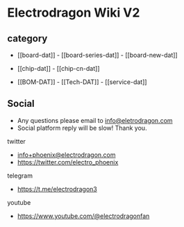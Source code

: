 
# Electrodragon Wiki V2 


## category 

- [[board-dat]] - [[board-series-dat]] - [[board-new-dat]]

- [[chip-dat]] - [[chip-cn-dat]]
  
- [[BOM-DAT]] - [[Tech-DAT]] - [[service-dat]]


## Social 

- Any questions please email to info@eletrodragon.com
- Social platform reply will be slow! Thank you. 


twitter
- info+phoenix@electrodragon.com
- https://twitter.com/electro_phoenix
  
telegram
- https://t.me/electrodragon3
  
youtube 
- https://www.youtube.com/@electrodragonfan



